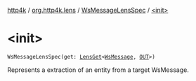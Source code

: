 [http4k](../../index.md) / [org.http4k.lens](../index.md) / [WsMessageLensSpec](index.md) / [&lt;init&gt;](./-init-.md)

# &lt;init&gt;

`WsMessageLensSpec(get: `[`LensGet`](../-lens-get/index.md)`<`[`WsMessage`](../../org.http4k.websocket/-ws-message/index.md)`, `[`OUT`](index.md#OUT)`>)`

Represents a extraction of an entity from a target WsMessage.

